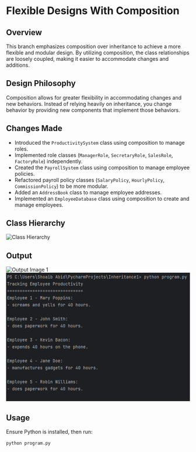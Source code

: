 # Flexible Designs With Composition

## Overview

This branch emphasizes composition over inheritance to achieve a more flexible and modular design. By utilizing composition, the class relationships are loosely coupled, making it easier to accommodate changes and additions.

## Design Philosophy

Composition allows for greater flexibility in accommodating changes and new behaviors. Instead of relying heavily on inheritance, you change behavior by providing new components that implement those behaviors.

## Changes Made

- Introduced the `ProductivitySystem` class using composition to manage roles.
- Implemented role classes (`ManagerRole`, `SecretaryRole`, `SalesRole`, `FactoryRole`) independently.
- Created the `PayrollSystem` class using composition to manage employee policies.
- Refactored payroll policy classes (`SalaryPolicy`, `HourlyPolicy`, `CommissionPolicy`) to be more modular.
- Added an `AddressBook` class to manage employee addresses.
- Implemented an `EmployeeDatabase` class using composition to create and manage employees.

## Class Hierarchy

![Class Hierarchy](https://files.realpython.com/media/ic-policy-based-composition.6e78bdb5824f.jpg)

## Output
![Output Image 1](Capture6.PNG)
![Output Image 2](Capture7.PNG)


## Usage

Ensure Python is installed, then run:

```bash
python program.py
